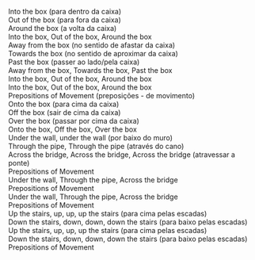 Into the box (para dentro da caixa)  
Out of the box (para fora da caixa)  
Around the box (a volta da caixa)  
Into the box, Out of the box, Around the box  
Away from the box (no sentido de afastar da caixa)  
Towards the box (no sentido de aproximar da caixa)  
Past the box  (passer ao lado/pela caixa)  
Away from the box, Towards the box, Past the box  
Into the box, Out of the box, Around the box  
Into the box, Out of the box, Around the box  
Prepositions of Movement (preposições - de movimento)  
Onto the box (para cima da caixa)  
Off the box (sair de cima da caixa)  
Over the box (passar por cima da caixa)  
Onto the box, Off the box, Over the box  
Under the wall, under the wall (por baixo do muro)  
Through the pipe, Through the pipe (através do cano)  
Across the bridge, Across the bridge, Across the bridge (atravessar a ponte)  
Prepositions of Movement  
Under the wall, Through the pipe, Across the bridge  
Prepositions of Movement  
Under the wall, Through the pipe, Across the bridge  
Prepositions of Movement  
Up the stairs, up, up, up the stairs (para cima pelas escadas)  
Down the stairs, down, down, down the stairs (para baixo pelas escadas)  
Up the stairs, up, up, up the stairs (para cima pelas escadas)  
Down the stairs, down, down, down the stairs (para baixo pelas escadas)  
Prepositions of Movement  
